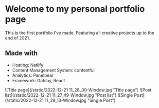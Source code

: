 # Welcome to my personal portfolio page
This is the first portfolio I've made. Featuring all creative projects up to the end of 2021.

## Made with
* Hosting: Netlify
* Content Management System: contentful
* Analytics: Panelbear
* Framework: Gatsby, React

![Title page](/static/2022-12-21 11_28_00-Window.jpg "Title page")
![Post list](/static/2022-12-21 11_27_49-Window.jpg "Post list")
![Single Post](/static/2022-12-21 11_28_13-Window.jpg "Single Post")
